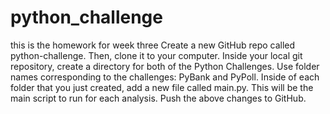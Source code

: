 # python_challenge
this is the homework for week three
Create a new GitHub repo called python-challenge. Then, clone it to your computer.
Inside your local git repository, create a directory for both of the  Python Challenges. Use folder names corresponding to the challenges: PyBank and  PyPoll.
Inside of each folder that you just created, add a new file called main.py. This will be the main script to run for each analysis.
Push the above changes to GitHub.
